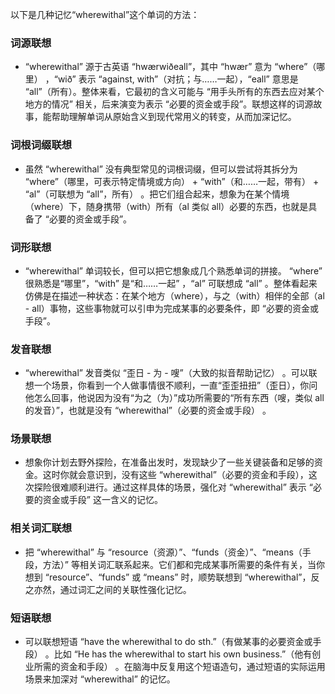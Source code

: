 以下是几种记忆“wherewithal”这个单词的方法：

### 词源联想
 - “wherewithal” 源于古英语 “hwærwiðeall”，其中 “hwær” 意为 “where”（哪里） ，“wið” 表示 “against, with”（对抗；与……一起），“eall” 意思是 “all”（所有）。整体来看，它最初的含义可能与 “用手头所有的东西去应对某个地方的情况” 相关，后来演变为表示 “必要的资金或手段”。联想这样的词源故事，能帮助理解单词从原始含义到现代常用义的转变，从而加深记忆。

### 词根词缀联想
 - 虽然 “wherewithal” 没有典型常见的词根词缀，但可以尝试将其拆分为 “where”（哪里，可表示特定情境或方向） + “with”（和……一起，带有） + “al”（可联想为 “all”，所有） 。把它们组合起来，想象为在某个情境（where）下，随身携带（with）所有（al 类似 all）必要的东西，也就是具备了 “必要的资金或手段”。

### 词形联想
 - “wherewithal” 单词较长，但可以把它想象成几个熟悉单词的拼接。 “where” 很熟悉是“哪里”，“with” 是“和……一起” ，“al” 可联想成 “all” 。整体看起来仿佛是在描述一种状态：在某个地方（where），与之（with）相伴的全部（al - all）事物，这些事物就可以引申为完成某事的必要条件，即 “必要的资金或手段”。

### 发音联想
 - “wherewithal” 发音类似 “歪日 - 为 - 嗖”（大致的拟音帮助记忆） 。可以联想一个场景，你看到一个人做事情很不顺利，一直“歪歪扭扭”（歪日），你问他怎么回事，他说因为没有“为之（为）”成功所需要的“所有东西（嗖，类似 all 的发音）”，也就是没有 “wherewithal”（必要的资金或手段） 。

### 场景联想
 - 想象你计划去野外探险，在准备出发时，发现缺少了一些关键装备和足够的资金。这时你就会意识到，没有这些 “wherewithal”（必要的资金和手段），这次探险很难顺利进行。通过这样具体的场景，强化对 “wherewithal” 表示 “必要的资金或手段” 这一含义的记忆。

### 相关词汇联想
 - 把 “wherewithal” 与 “resource（资源）”、“funds（资金）”、“means（手段，方法）” 等相关词汇联系起来。它们都和完成某事所需要的条件有关，当你想到 “resource”、“funds” 或 “means” 时，顺势联想到 “wherewithal”，反之亦然，通过词汇之间的关联性强化记忆。

### 短语联想
 - 可以联想短语 “have the wherewithal to do sth.”（有做某事的必要资金或手段） 。比如 “He has the wherewithal to start his own business.”（他有创业所需的资金和手段） 。在脑海中反复用这个短语造句，通过短语的实际运用场景来加深对 “wherewithal” 的记忆。 